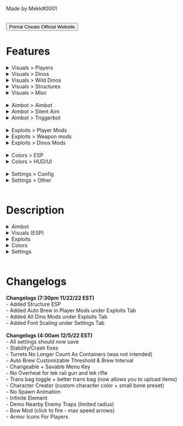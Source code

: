 Made by Mekk#0001
<html>
  <head>
  </head>
  <body>
<br><form action="https://primalcheats.pro">
<input type="submit" value="Primal Cheats Official Website"/>
</form>
<h1 id="features">Features</h1>
<details>
<summary>Visuals > Players</summary>
&emsp;&emsp;Enemy Players
<br>&emsp;&emsp;Tribe Players
<br>&emsp;&emsp;Allied Players
<br>&emsp;&emsp;Sleeping Players
<br>&emsp;&emsp;Player Corpse
</details>

<details>
<summary>Visuals > Dinos</summary>
&emsp;&emsp;Enemy Dinos
<br>&emsp;&emsp;Tribe Dinos
<br>&emsp;&emsp;Allied Dinos
<br>&emsp;&emsp;Tamed Dino Corpse
</details>

<details>
<summary>Visuals > Wild Dinos</summary>
&emsp;&emsp;Wild Dinos
<br>&emsp;&emsp;Wild Dino Corpse
</details>

<details>
<summary>Visuals > Structures</summary>
&emsp;&emsp;Turrets
<br>&emsp;&emsp;Structures
</details>

<details>
<summary>Visuals > Misc</summary>
&emsp;&emsp;HUD
</details>

<br>

<details>
<summary>Aimbot > Aimbot</summary>
&emsp;&emsp;Enabled
<br>&emsp;&emsp;Visible Check
<br>&emsp;&emsp;Target Sleepers
<br>&emsp;&emsp;Target Tribe
<br>&emsp;&emsp;Aim Bone
<br>&emsp;&emsp;&emsp;Head, Chest, Hands, Legs, Feet, Random
</details>

<details>
<summary>Aimbot > Silent Aim</summary>
&emsp;&emsp;Enabled
<br>&emsp;&emsp;Use Keybind
<br>&emsp;&emsp;Target Sleepers
<br>&emsp;&emsp;Use FOV
<br>&emsp;&emsp;Target Tribe
<br>&emsp;&emsp;Aim Bone
<br>&emsp;&emsp;&emsp;Head, Chest, Hands, Legs, Feet, Random
</details>

<details>
<summary>Aimbot > Triggerbot</summary>
&emsp;&emsp;Enabled
<br>&emsp;&emsp;Use Keybind
<br>&emsp;&emsp;Target Sleepers
<br>&emsp;&emsp;Target Tribe
<br>&emsp;&emsp;Rapid
<br>&emsp;&emsp;Ignore Shield
</details>

<br>

<details>
<summary>Exploits > Player Mods</summary>
&emsp;&emsp;Enabled
<br>&emsp;&emsp;Unlock Note
<br>&emsp;&emsp;Unlock Engrams
<br>&emsp;&emsp;Long Arms
<br>&emsp;&emsp;Transmitter Bag
<br>&emsp;&emsp;Infinite Element
<br>&emsp;&emsp;Demolish Traps
<br>&emsp;&emsp;Auto Loot
<br>&emsp;&emsp;Air Stuck
<br>&emsp;&emsp;Ghost Mode
<br>&emsp;&emsp;Speed
<br>&emsp;&emsp;Gamertag Spoofer
<br>&emsp;&emsp;Auto Flak
<br>&emsp;&emsp;Auto Med Brew
<br>&emsp;&emsp;Character Creator
<br>&emsp;&emsp;&emsp;Small Bone Preset
<br>&emsp;&emsp;&emsp;Override Color
<br>&emsp;&emsp;No Spawn Animation
</details>

<details>
<summary>Exploits > Weapon mods</summary>
&emsp;&emsp;Enabled
<br>&emsp;&emsp;No Sway
<br>&emsp;&emsp;No Shake
<br>&emsp;&emsp;No Spread
<br>&emsp;&emsp;No Unequip
<br>&emsp;&emsp;No Overheat
<br>&emsp;&emsp;Bow Mod
<br>&emsp;&emsp;Instant Scope
<br>&emsp;&emsp;Spyglass
<br>&emsp;&emsp;Rapidfire
<br>&emsp;&emsp;Tek Punch
<br>&emsp;&emsp;Weapon Skins
</details>

<details>
<summary>Exploits > Dinos Mods</summary>
&emsp;&emsp;Enabled
<br>&emsp;&emsp;Instant Turn
<br>&emsp;&emsp;Backward Movement
<br>&emsp;&emsp;Strafe move
<br>&emsp;&emsp;Forcemount
<br>&emsp;&emsp;Auto Remount
<br>&emsp;&emsp;Speed
</details>

<br>

<details>
<summary>Colors > ESP</summary>
&emsp;&emsp;Players
<br>&emsp;&emsp;Dinos
<br>&emsp;&emsp;Structures
</details>

<details>
<summary>Colors > HUD/UI</summary>
&emsp;&emsp;Logo Hue
<br>&emsp;&emsp;Base Color
<br>&emsp;&emsp;Highlight Color
<br>&emsp;&emsp;Text Color #1
<br>&emsp;&emsp;Text Color #2
<br>&emsp;&emsp;Crosshair/Aim FOV
</details>

<br>

<details>
<summary>Settings > Config</summary>
&emsp;&emsp;Save
<br>&emsp;&emsp;Load
<br>&emsp;&emsp;Menu Key
</details>

<details>
<summary> Settings > Other</summary>
&emsp;&emsp;Chams
<br>&emsp;&emsp;&emsp;Wireframe Override
<br>&emsp;&emsp;&emsp;Opacity Sliders
<br>&emsp;&emsp;Font Scale
<br>&emsp;&emsp;&emsp;Font Scale Sliders
</details>
<br>
<h1 id="description">Description</h1>
<details>
<summary>Aimbot</summary>
<strong>Aimbot:</strong> Locks onto a player inside of your aim fov when a key is pressed
  
<br><strong>Silent Aim:</strong> Automatically hits players inside of your aim fov, even if you aren't looking directly at them
  
<br><strong>Triggerbot:</strong> Automatically shoots when the crosshair is over a player
</details>

<details>
<summary>Visuals (ESP)</summary>
<strong>Player Visuals:</strong> Shows enemies gamertags, names, tribe names, weapons, distance, and stats through walls
  
<br><strong>Tamed Dino Visuals;</strong> Shows tamed dino's names, tribe names, distance and stats through walls
  
<br><strong>Wild Dinos Visuals:</strong> Shows wild dino's names, distance and stats through walls
  
<br><strong>Turret Visuals:</strong> Shows name, distance and tribe name through walls
  
<br><strong>Container Visuals:</strong> Shows name, distance, owner and tribe name through walls
  
<br><strong>HUD Visuals:</strong> Toggles what things someone would like to have on their screen while playing, such as a crosshair, the aim fov, a line to the nearest target that is inside the aim fov and a radar
</details>

<details>
<summary>Exploits</summary>
  
<strong>Unlock Notes:</strong> Unlocks most explorer notes

<strong>Unlock Engrams:</strong> Unlocks engrams but you can only craft them and not be able to use the items that you crafted

<strong>Long Arms:</strong> Longer range for picking up items such as item caches, and longer range for access inventories

<strong>Transmitter Bag:</strong> Allows the player to drop a bag on the ground, and use it like a transmitter. The player can upload/download items, upload/download dinos but not use the bag to transfer onto a different server

<strong>Infinite Element:</strong> Infinitely fills your tek suit with element, even if there is no element in the player&#39;s inventory

<strong>Demolish Traps:</strong> Demolishes all bear traps in a certain area

<strong>Auto Loot:</strong> Automatically picks up all item caches and takes all items from dead/sleeping bodies while holding the keybind

<strong>Air Stuck:</strong> Freezes your character movement and/or your mounted dino movement

<strong>Ghost Mode:</strong> Allows a player to fly through walls and scout bases (Client Sided Only)

<strong>Player Speed:</strong> Makes your character run super fast

<strong>Gamertag Spoofer:</strong> Changes your gamertag (Must specify what you want the gamertag to be on the menu or it won't work)

<strong>Auto Armor:</strong> Automatically swaps equiped armor around

<strong>Auto Brew:</strong> Automatically drinks med brews from your inventory

<strong>Character Creator:</strong> Has a preset to make the character as small as possible, as well as being able to change the color of the characters skin to colors that are not avaliable in the Create a character menu

<strong>No Spawn Animation:</strong> Removes the animation when the player spawns in, allowing them to move straight away

<strong>No Sway:</strong> Removes the swaying of the scope when aiming down sights

<strong>No Shake:</strong> Removes the recoil of any gun

<strong>No Spread:</strong> Stops shotgun bullets from spreading in different directions

<strong>No Unequip:</strong> Stops items from being put away when accessing an inventory

<strong>No Overheat:</strong> Tek Rifle and Tek Railgun don&#39;t overheat

<strong>Bow Mod:</strong> Tek Bow instantly fire at top speed

<strong>Insta Scope:</strong> Instantly scopes in, instead of having a small delay

<strong>Spyglass:</strong> Weapons act as spyglasses

<strong>Rapid Fire:</strong> Weapon fires bullets extremely fast

<strong>Infinite Tek Punch:</strong> When pressing a keybind, it makes the character tek punch no matter what the player is holding

<strong>Client Skins:</strong> Client sided skins for weapons (Like gun camos in Call Of Duty but client side)

<strong>Instant Turn:</strong> Instantly turns the dino that you are riding

<strong>Backwards Movement:</strong> Allows any dino to move backwards at a sprinting speed

<strong>Strafe Move:</strong> Allows any dino the move left and right like a Griffin or Tapejara can

<strong>Force Mount:</strong> Force your player to mount any tribe dino within a limited range

<strong>Auto Remount:</strong> Automatically remounts your player onto a dino

<strong>Dino Speed:</strong> Makes your dino run super fast
</details>

<details>
<summary>Colors</summary>
<strong>ESP Colors:</strong> Changeable colors for all the different types of ESP

<br><strong>HUD/UI Colors:</strong> Changeable colors for the logo, base color, highlight color, text color 1 and 2, and the crosshair/aim fov color
</details>

<details>
<summary>Settings</summary>
<strong>Save:</strong> Saves the current config into &quot;C:\Users\usename\AppData\Local\Packages\StudioWildcard.4558480580BB9_1w2mm55455e38\LocalState\Saved\UWPConfig\UWP\AC\PrimalConfig.json&quot;
<br>
<br><strong>Load:</strong> Loads PrimalConfig.json from &quot;C:\Users\username\AppData\Local\Packages\StudioWildcard.4558480580BB9_1w2mm55455e38\LocalState\Saved\UWPConfig\UWP\AC&quot;
<br>
<br><strong>Menu Key:</strong> Changeable menu key
<br>
<br><strong>Chams Opacity:</strong> Changeable opacity for all types of Chams
<br>
<br><strong>Font Scales:</strong> Changeable font sizes for all types of ESP
</details>
<br>
<h1 id="changelogs">Changelogs</h1>
<strong>Changelogs (7:30pm 11/22/22 EST)</strong>
<br> - Added Structure ESP
<br> - Added Auto Brew in Player Mods under Exploits Tab
<br> - Added All Dino Mods under Exploits Tab
<br> - Added Font Scaling under Settings Tab
<br>
<br><strong>Changelogs (4:00am 12/5/22 EST)</strong>
<br> - All settings should now save
<br> - Stability/Crash fixes
<br> - Turrets No Longer Count As Containers (was not intended)
<br> - Auto Brew Customizable Threshold & Brew Interval
<br> - Changeable + Savable Menu Key
<br> - No Overheat for tek rail gun and tek rifle
<br> - Trans bag toggle + better trans bag (now allows you to upload items)
<br> - Character Creator (custom character color + small bone preset)
<br> - No Spawn Animation
<br> - Infinite Element
<br> - Demo Nearby Enemy Traps (limited radius)
<br> - Bow Mod (click to fire - max speed arrows)
<br> - Armor Icons For Players
  </body>
</html>

